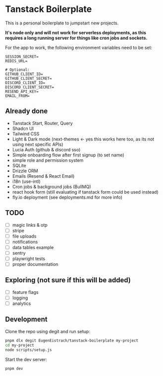 # Tanstack Boilerplate

This is a personal boilerplate to jumpstart new projects.

**It's node only and will not work for serverless deployments, as this requires
a long running server for things like cron jobs and sockets.**

For the app to work, the following environment variables need to be set:

```env
SESSION_SECRET=
REDIS_URL=

# Optional:
GITHUB_CLIENT_ID=
GITHUB_CLIENT_SECRET=
DISCORD_CLIENT_ID=
DISCORD_CLIENT_SECRET=
RESEND_API_KEY=
EMAIL_FROM=
```

## Already done

- Tanstack Start, Router, Query
- Shadcn UI
- Tailwind CSS
- Light & Dark mode (next-themes <- yes this works here too, as its not using
  next specific APIs)
- Lucia Auth (github & discord sso)
- Simple onboarding flow after first signup (to set name)
- simple role and permission system
- SQLite
- Drizzle ORM
- Emails (Resend & React Email)
- i18n (use-intl)
- Cron jobs & background jobs (BullMQ)
- react hook form (still evaluating if tanstack form could be used instead)
- fly.io deployment (see deployments.md for more info)

## TODO

- [ ] magic links & otp
- [ ] stripe
- [ ] file uploads
- [ ] notifications
- [ ] data tables example
- [ ] sentry
- [ ] playwright tests
- [ ] proper documentation

## Exploring (not sure if this will be added)

- [ ] feature flags
- [ ] logging
- [ ] analytics

## Development

Clone the repo using degit and run setup:

```bash
pnpm dlx degit EugenEistrach/tanstack-boilerplate my-project
cd my-project
node scripts/setup.js
```

Start the dev server:

```bash
pnpm dev
```
